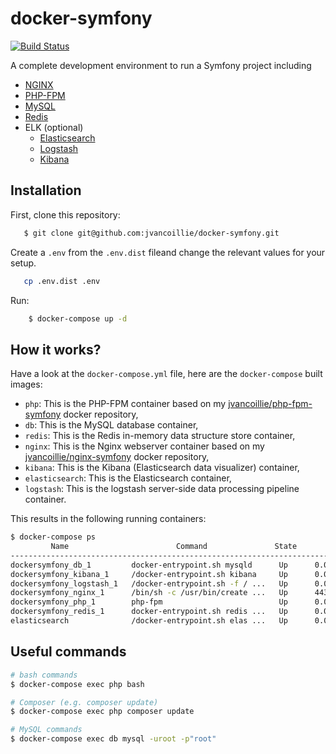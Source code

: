 # docker-symfony
[![Build Status](https://travis-ci.org/jvancoillie/docker-symfony.svg?branch=master)](https://travis-ci.org/jvancoillie/docker-symfony)

A complete development environment to run a Symfony project including 
* [NGINX](https://www.nginx.com)
* [PHP-FPM](https://php-fpm.org)
* [MySQL](https://www.mysql.fr)
* [Redis](https://redis.io)
* ELK (optional)
  * [Elasticsearch](https://www.elastic.co/products/elasticsearch)
  * [Logstash](https://www.elastic.co/products/logstash)
  * [Kibana](https://www.elastic.co/products/kibana)

## Installation

First, clone this repository:
 ```bash
    $ git clone git@github.com:jvancoillie/docker-symfony.git
 ```
 
Create a `.env` from the `.env.dist` fileand change the relevant values for your setup.
 ```bash
    cp .env.dist .env
 ```
 
Run:
 ```bash
     $ docker-compose up -d
 ```
 
## How it works?
 
 Have a look at the `docker-compose.yml` file, here are the `docker-compose` built images:
 
 * `php`: This is the PHP-FPM container based on my [jvancoillie/php-fpm-symfony](https://hub.docker.com/r/jvancoillie/php-fpm-symfony/) docker repository,
 * `db`: This is the MySQL database container,
 * `redis`: This is the Redis in-memory data structure store container,
 * `nginx`: This is the Nginx webserver container based on my [jvancoillie/nginx-symfony](https://hub.docker.com/r/jvancoillie/nginx-symfony/) docker repository,
 * `kibana`: This is the Kibana (Elasticsearch data visualizer) container,
 * `elasticsearch`: This is the Elasticsearch container,
 * `logstash`: This is the logstash server-side data processing pipeline container.
 
 This results in the following running containers:
 
 ```bash
 $ docker-compose ps
          Name                        Command               State                       Ports                      
------------------------------------------------------------------------------------------------------------------
dockersymfony_db_1         docker-entrypoint.sh mysqld      Up      0.0.0.0:3306->3306/tcp                         
dockersymfony_kibana_1     /docker-entrypoint.sh kibana     Up      0.0.0.0:5601->5601/tcp                         
dockersymfony_logstash_1   /docker-entrypoint.sh -f / ...   Up      0.0.0.0:5000->5000/tcp                         
dockersymfony_nginx_1      /bin/sh -c /usr/bin/create ...   Up      443/tcp, 0.0.0.0:80->80/tcp                    
dockersymfony_php_1        php-fpm                          Up      0.0.0.0:9000->9000/tcp                         
dockersymfony_redis_1      docker-entrypoint.sh redis ...   Up      0.0.0.0:6379->6379/tcp                         
elasticsearch              /docker-entrypoint.sh elas ...   Up      0.0.0.0:9200->9200/tcp, 0.0.0.0:9300->9300/tcp      
 ```
 
## Useful commands
 
 ```bash
 # bash commands
 $ docker-compose exec php bash
 
 # Composer (e.g. composer update)
 $ docker-compose exec php composer update
 
 # MySQL commands
 $ docker-compose exec db mysql -uroot -p"root"
 ```
